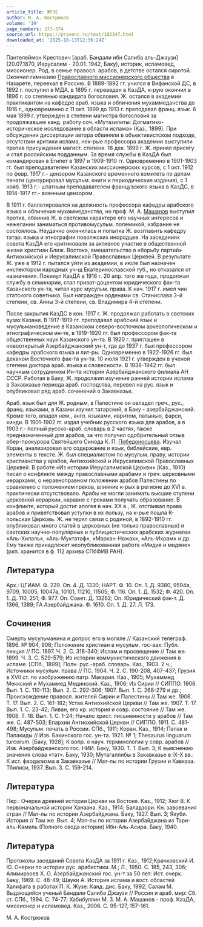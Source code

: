 ```yaml
---
article_title: ЖУЗЕ
author: М. А. Кострюков
volume: '19'
page_numbers: 373-374
source_url: https://pravenc.ru/text/182347.html
downloaded_at: '2025-10-13T12:36:24Z'
---
```


Пантелеймон Крестович [араб. Бандали ибн Салиба аль-Джаузи] (20.07.1870, Иерусалим - 20.01. 1942, Баку), историк, исламовед, миссионер. Род. в семье правосл. арабов, в детстве остался сиротой. Окончил гимназию [Православного миссионерского общества](<https://pravenc.ru/text/Православного миссионерского общества.html>) в Назарете, переехал в Россию. В 1889-1892 гг. учился в Вифанской ДС, в 1892 г. поступил в МДА, в 1895 г. переведен в КазДА, к-рую окончил в 1896 г. со степенью кандидата богословия. Ж. остался в академии практикантом на кафедре араб. языка и обличения мухаммеданства до 1916 г., одновременно с 11 окт. 1899 до 1913 г. преподавал франц. язык. 6 мая 1899 г. утвержден в степени магистра богословия за продолжавшее канд. работу соч. «Мутазилиты: Догматико-историческое исследование в области ислама» (Каз., 1899). При обсуждении диссертации автора обвиняли в объективистском подходе, отсутствии критики ислама, нек-рые профессора академии выступили против присуждения магист. степени. 16 дек. 1899 г. Ж. принял присягу и стал российским подданным. За время службы в КазДА был командирован в Египет в 1897 и 1909-1910 гг. Одновременно в 1901-1903 гг. был преподавателем Казанских миссионерских курсов, с 1 окт. 1912 по февр. 1917 г.- цензором Казанского временного комитета по делам печати (цензурировал мусульм. книги и периодические издания), с 1 нояб. 1913 г.- штатным преподавателем французского языка в КазДС, в 1914-1917 гг.- военным цензором.

В 1911 г. баллотировался на должность профессора кафедры арабского языка и обличения мухаммеданства, но проф. М. А. [Машанов](https://pravenc.ru/text/Машанов.html) выступил против, обвинив Ж. в светском характере его научных интересов и нежелании заниматься противомусульм. полемикой; избрание не состоялось. Неудачно окончилась и попытка Ж. возглавить кафедру татар. языка и этнографии поволжских инородцев. На заседаниях совета КазДА его критиковали за активное участие в общественной жизни христиан Ближ. Востока, вмешательство в «борьбу партий» Антиохийской и Иерусалимской Православных Церквей. В результате Ж. уже в 1912 г. пытался уйти из академии, в июле был назначен инспектором народных уч-щ Екатеринославской губ., но отказался от назначения. Покинул КазДА в 1916 г. 20 апр. того же года, продолжая службу в семинарии, стал приват-доцентом юридического фак-та Казанского ун-та, читал курс мусульм. права. К нач. 1917 г. имел чин статского советника. Был награжден орденами св. Станислава 3-й степени, св. Анны 3-й степени, св. Владимира 4-й степени.

После закрытия КазДС в кон. 1917 г. Ж. продолжал работать в светских вузах Казани. В 1917-1919 гг. преподавал арабский язык и мусульмановедение в Казанском северо-восточном археологическом и этнографическом ин-те, в 1919-1920 гг. был профессором фак-та общественных наук Казанского ун-та. В 1920 г. приглашен в новооткрытый Азербайджанский ун-т, где до 1937 г. был профессором кафедры арабского языка и лит-ры. Одновременно в 1922-1926 гг. был деканом Восточного фак-та ун-та. 10 июля 1921 г. утвержден в ученой степени доктора араб. языка и словесности. В 1938-1942 гг. был научным сотрудником Ин-та истории Азербайджанского филиала АН СССР. Работая в Баку, Ж. продолжил изучение ранней истории ислама в Закавказье периода араб. господства, перевел на рус. язык и опубликовал ряд араб. сочинений о Закавказье.

Араб. язык был для Ж. родным, в Палестине он овладел греч., рус., франц. языками, в Казани изучил татарский, в Баку - азербайджанский. Кроме того, владел нем., англ. языками, ивритом, латынью, фарси, хинди. В 1901-1902 гг. издал учебник русского языка для арабов, а в 1903 г.- полный русско-араб. словарь в 2 частях, также предназначенный для арабов, за что получил одобрительный отзыв обер-прокурора Святейшего Синода К. П. [Победоносцева](https://pravenc.ru/text/Победоносцев.html). Изучал Коран, анализировал его содержание и язык, библейские, евр. элементы в тексте. Ж. был специалистом по мусульм. праву, истории христианства у арабов, Антиохийской и Иерусалимской Православных Церквей. В работе «Из истории Иерусалимской Церкви» (Каз., 1910) писал о конфликте между православными арабами и греч. церковными иерархами, о неравноправном положении арабов Палестины по сравнению с положением греков, влияние к-рых в регионе до XVI в. практически отсутствовало. Арабы не могли занимать высшие ступени церковной иерархии, наравне с греками получать образование. В конфликте, который достиг апогея в нач. XX в., Ж. отстаивал права арабов и приветствовал уступки в их пользу, на к-рые пошла К-польская Церковь. Ж. не терял связи с родиной, в 1892-1910 гг. опубликовал много статей в церковных (не только православных) и светских научно-популярных и публицистических арабских журналах «Аль-Хилаль», «Аль-Муктатаф», «Маркан-Нажах», «Аль-Ихрам» и др. Ему также принадлежит неопубликованная работа «Мидия и мидяне» (ркп. хранится в ф. 112 архива СПбФИВ РАН).

## Литература

Арх.: ЦГИАМ. Ф. 229. Оп. 4. Д. 1330; НАРТ. Ф. 10. Оп. 1. Д. 9380, 9594а, 9709, 10005, 10047а, 10101, 11210, 11505; Ф. 116. Оп. 1. Д. 1532; Ф. 420. Оп. 1. Д. 110, 251; Ф. 977. Оп. Совет. Д. 13262; Оп. Юридический фак-т. Д. 1366, 1389; ГА Азербайджана. Ф. 1610. Оп. 1. Д. 27. Л. 173.

## Сочинения

Смерть мусульманина и допрос его в могиле // Казанский телеграф. 1896. № 904, 906; Положение христиан в мусульм. гос-вах: Публ. лекция // ПС. 1897. Ч. 2. С. 318-340; Ислам и просвещение // Там же. 1899. Ч. 3. С. 529-579; Из истории коммунистического движения в исламе. [СПб., 1899]; Полн. рус.-араб. словарь. Каз., 1903. 2 ч.; Источники мусульм. права // ПС. 1904. Ч. 2. С. 190-208, 407-437; Грузия в XVII ст. по изображению патр. Макария. Каз., 1905; Мухаммед Меккский и Мухаммед Мединский. Каз., 1906; Из Сирии // СИППО. 1906. Вып. 1. С. 110-113; Вып. 2. С. 292-306; 1907. Вып. 1. С. 268-279 и др.; Происхождение правосл. жителей Сирии и Палестины // Там же. 1906. Т. 17. Вып. 2. С. 161-182; Устав Антиохийской Церкви // Там же. 1907. Т. 17. Вып. 1. С. 23-42; Ливан, его кр. история и совр. состояние // Там же. 1908. Т. 18. Вып. 1. С. 1-24; Начало христ. письменности у арабов // Там же. С. 487-503; Епархии Антиохийской Церкви // СИППО. 1911. С. 481-498; Мусульм. печать в России. СПб., 1911; Коран. Каз., 1914; Папак и Папакиды // Изв. Бакинского гос. ун-та. 1921. № 1; Thesaurus linguarum turcorum. [Баку, 1928]; К вопр. о науч. терминологии у совр. арабов // Изв. Азербайджанского гос. НИИ. Баку, 1930. Т. 1. Вып. 3; К выяснению значения слова «тат». Баку, 1930; Мутагаллибы в Закавказье в IX-X вв.: К ист. феодализма в Закавказье // Мат-лы по истории Грузии и Кавказа. Тбилиси, 1937. Вып. 3. С. 159-214.

## Литература

Пер.: Очерки древней истории Церкви на Востоке. Каз., 1912; Хюг В. К первоначальной истории Ханаана. Каз., 1914; Баладзори: Кн. завоевания стран // Мат-лы по истории Азербайджана. Баку, 1927. Вып. 3; Якуби. История // Там же. Вып. 4; Мат-лы по истории Азербайджана из Тари-аль-Камиль (Полного свода истории) Ибн-Аль-Асира. Баку, 1940.

## Литература

Протоколы заседаний Совета КазДА за 1911 г. Каз., 1912;Крачковский И. Ю. Очерки по истории рус. арабистики. М.; Л., 1950. С. 185, 243, 306; Алимирзоев Х. О. Азербайджанский гос. ун-т за 50 лет: Ист. очерк. Баку, 1969. С. 48-49; Шауки А. История ислама и вост. областей Халифата в работах П. К. Жузе: Канд. дис. Баку, 1992; Салам М. Выдающийся ученый Бандали Салиба Джаузи // Россия и араб. мир: Сб. ст. СПб., 1994. С. 74-77; Хабибуллин М. З. М. А. Машанов - проф. КазДА, миссионер и исламовед. Каз., 2006. С. 95-127, 157-161.

М. А. Кострюков
